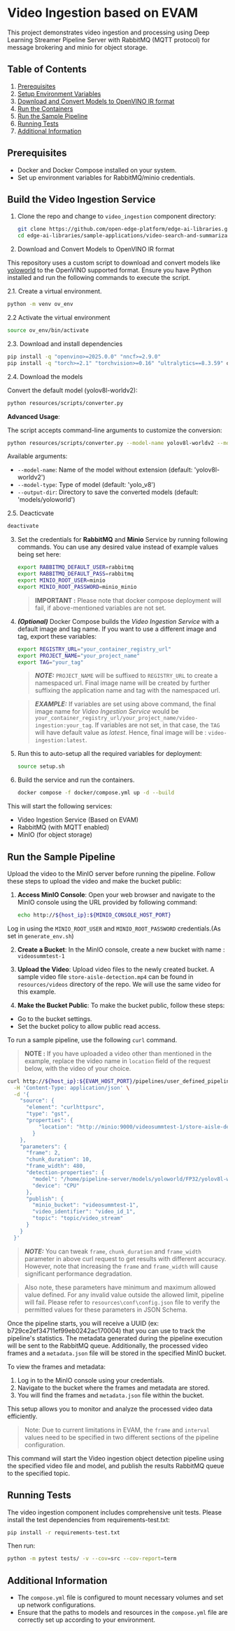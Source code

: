 # Video Ingestion based on EVAM

This project demonstrates video ingestion and processing using Deep Learning Streamer Pipeline Server with RabbitMQ (MQTT protocol) for message brokering and minio for object storage.

## Table of Contents
1. [Prerequisites](#prerequisites)
2. [Setup Environment Variables](#setup-environment-variables)
3. [Download and Convert Models to OpenVINO IR format](#download-models)
4. [Run the Containers](#run-the-containers)
5. [Run the Sample Pipeline](#run-the-sample-pipeline)
6. [Running Tests](#running-tests)
7. [Additional Information](#additional-information)

## Prerequisites

- Docker and Docker Compose installed on your system.
- Set up environment variables for RabbitMQ/minio credentials.

## Build the Video Ingestion Service

1. Clone the repo and change to `video_ingestion` component directory:

    ```bash
    git clone https://github.com/open-edge-platform/edge-ai-libraries.git edge-ai-libraries -b release-1.2.0
    cd edge-ai-libraries/sample-applications/video-search-and-summarization/video-ingestion
    ```
2. Download and Convert Models to OpenVINO IR format

This repository uses a custom script to download and convert models like [yoloworld](https://docs.ultralytics.com/models/yolo-world/) to the OpenVINO supported format. 
Ensure you have Python installed and run the following commands to execute the script.

2.1. Create a virtual environment.

```sh
python -m venv ov_env
```

2.2 Activate the virtual environment

```sh
source ov_env/bin/activate
```
2.3. Download and install dependencies 

```sh
pip install -q "openvino>=2025.0.0" "nncf>=2.9.0"
pip install -q "torch>=2.1" "torchvision>=0.16" "ultralytics==8.3.59" onnx tqdm opencv-python --extra-index-url https://download.pytorch.org/whl/cpu
```
2.4. Download the models

Convert the default model (yolov8l-worldv2):
```sh
python resources/scripts/converter.py
```

**Advanced Usage**:

The script accepts command-line arguments to customize the conversion:

```sh
python resources/scripts/converter.py --model-name yolov8l-worldv2 --model-type yolo_v8 --output-dir ov_models/yoloworld
```

Available arguments:
- `--model-name`: Name of the model without extension (default: 'yolov8l-worldv2')
- `--model-type`: Type of model (default: 'yolo_v8')
- `--output-dir`: Directory to save the converted models (default: 'models/yoloworld')

2.5. Deacticvate

```sh
deactivate
```

3. Set the credentials for **RabbitMQ** and **Minio** Service by running following commands. You can use any desired value instead of example values being set here:

    ```bash
    export RABBITMQ_DEFAULT_USER=rabbitmq
    export RABBITMQ_DEFAULT_PASS=rabbitmq
    export MINIO_ROOT_USER=minio
    export MINIO_ROOT_PASSWORD=minio_minio
    ```

    > **IMPORTANT :** Please note that docker compose deployment will fail, if above-mentioned variables are not set.

4. **_(Optional)_** Docker Compose builds the _Video Ingestion Service_ with a default image and tag name. If you want to use a different image and tag, export these variables:

    ```bash
    export REGISTRY_URL="your_container_registry_url"
    export PROJECT_NAME="your_project_name"
    export TAG="your_tag"
    ```

    > **_NOTE:_** `PROJECT_NAME` will be suffixed to `REGISTRY_URL` to create a namespaced url. Final image name will be created by further suffixing the application name and tag with the namespaced url. 

    > **_EXAMPLE:_** If variables are set using above command, the final image name for _Video Ingestion Service_ would be `your_container_registry_url/your_project_name/video-ingestion:your_tag`. If variables are not set, in that case, the `TAG` will have default value as _latest_. Hence, final image will be : `video-ingestion:latest`. 

5. Run this to auto-setup all the required variables for deployment:

    ```bash
    source setup.sh
    ```

6. Build the service and run the containers.

    ```bash
    docker compose -f docker/compose.yml up -d --build
    ```

This will start the following services:
- Video Ingestion Service (Based on EVAM)
- RabbitMQ (with MQTT enabled)
- MinIO (for object storage)

## Run the Sample Pipeline

Upload the video to the MinIO server before running the pipeline. Follow these steps to upload the video and make the bucket public:

1. **Access MinIO Console**:
  Open your web browser and navigate to the MinIO console using the URL provided by following command:
    ```bash
    echo http://${host_ip}:${MINIO_CONSOLE_HOST_PORT}
    ```
  Log in using the `MINIO_ROOT_USER` and `MINIO_ROOT_PASSWORD` credentials.(As set in `generate_env.sh`)

2. **Create a Bucket**:
  In the MinIO console, create a new bucket with name : `videosummtest-1`

3. **Upload the Video**:
  Upload video files to the newly created bucket. A sample video file `store-aisle-detection.mp4` can be found in `resources/videos` directory of the repo. We will use the same video for this example.

4. **Make the Bucket Public**:
  To make the bucket public, follow these steps:
  - Go to the bucket settings.
  - Set the bucket policy to allow public read access.


To run a sample pipeline, use the following `curl` command.


> **NOTE :** If you have uploaded a video other than mentioned in the example, replace the video name in `location` field of the request below, with the video of your choice.

```bash
curl http://${host_ip}:${EVAM_HOST_PORT}/pipelines/user_defined_pipelines/object_detection \
  -H 'Content-Type: application/json' \
  -d '{
    "source": {
      "element": "curlhttpsrc",
      "type": "gst",
      "properties": {
          "location": "http://minio:9000/videosummtest-1/store-aisle-detection.mp4"
        }
    },
    "parameters": {
      "frame": 2,
      "chunk_duration": 10,
      "frame_width": 480,
      "detection-properties": {
        "model": "/home/pipeline-server/models/yoloworld/FP32/yolov8l-worldv2.xml",
        "device": "CPU"
      },
      "publish": {
        "minio_bucket": "videosummtest-1",
        "video_identifier": "video_id_1",
        "topic": "topic/video_stream"
      }
    }
  }'
```

> **_NOTE:_** You can tweak `frame`, `chunk_duration` and `frame_width` parameter in above curl request to get results with different accuracy. However, note that increasing the `frame` and `frame_width` will cause significant performance degradation. 

> Also note, these parameters have minimum and maximum allowed value defined. For any invalid value outside the allowed limit, pipeline will fail. Please refer to `resources\conf\config.json` file to verify the permitted values for these parameters in JSON Schema.

Once the pipeline starts, you will receive a UUID (ex: b729ce2ef34711ef99eb0242ac170004) that you can use to track the pipeline's statistics. The metadata generated during the pipeline execution will be sent to the RabbitMQ queue. Additionally, the processed video frames and a `metadata.json` file will be stored in the specified MinIO bucket. 

To view the frames and metadata:
1. Log in to the MinIO console using your credentials.
2. Navigate to the bucket where the frames and metadata are stored.
3. You will find the frames and `metadata.json` file within the bucket.

This setup allows you to monitor and analyze the processed video data efficiently.

> Note: Due to current limitations in EVAM, the `frame` and `interval` values need to be specified in two different sections of the pipeline configuration.

This command will start the Video ingestion object detection pipeline using the specified video file and model, and publish the results RabbitMQ queue to the specified topic.

## Running Tests

The video ingestion component includes comprehensive unit tests. Please install the test dependencies from requirements-test.txt:

```bash
pip install -r requirements-test.txt
```

Then run:
```bash
python -m pytest tests/ -v --cov=src --cov-report=term
```

## Additional Information

- The `compose.yml` file is configured to mount necessary volumes and set up network configurations.
- Ensure that the paths to models and resources in the `compose.yml` file are correctly set up according to your environment.
